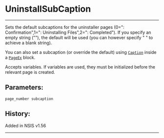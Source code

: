 # UninstallSubCaption

---

Sets the default subcaptions for the uninstaller pages (0=": Confirmation",1=": Uninstalling Files",2=": Completed"). If you specify an empty string (""), the default will be used (you can however specify " " to achieve a blank string).

You can also set a subcaption (or override the default) using [`Caption`][1] inside a [`PageEx`][2] block.

Accepts variables. If variables are used, they must be initialized before the relevant page is created.

## Parameters:

    page_number subcaption

## History:

Added in NSIS v1.56

---

[1]: Caption.md
[2]: PageEx.md